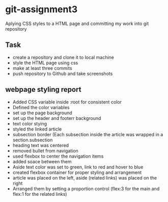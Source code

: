 # git-assignment3

Aplying CSS styles to a HTML page and committing my work into git repository

## Task
- create a repository and clone it to local machine
- style the HTML page using css
- make at least three commits
- push repository to Github and take screenshots

## webpage styling report
- Added CSS variable inside :root for consistent color
- Defined the color variables
- set up the page background
- set up the header and footerr background
- text color stying
- styled the linked article
- subsection border (Each subsection inside the article was wrapped in a section.subsection
- heading text was centered
- removed bullet from navigation
- used flexbox to center the navigation items
- added soace between them
- Aside text color was set to green, link to red and hover to blue
- created flexbox container for proper styling and arrangement
- article was placed on the left, aside (related links) was placed on the right
- Arranged them by setting a proportion control (flex:3 for the main and flex:1 for the related links)
